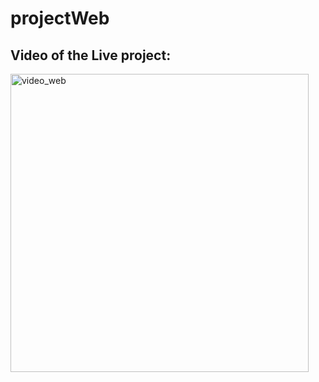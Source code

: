 # projectWeb

## Video of the Live project:

[<img width="477" alt="video_web" src="https://user-images.githubusercontent.com/52885580/154801053-0b4ee5aa-d68d-410d-a740-218e7bea800b.png">](https://drive.google.com/open?id=1dgs0exAuyAA5uF53wyuUj9zm5fCv8Jlc)
